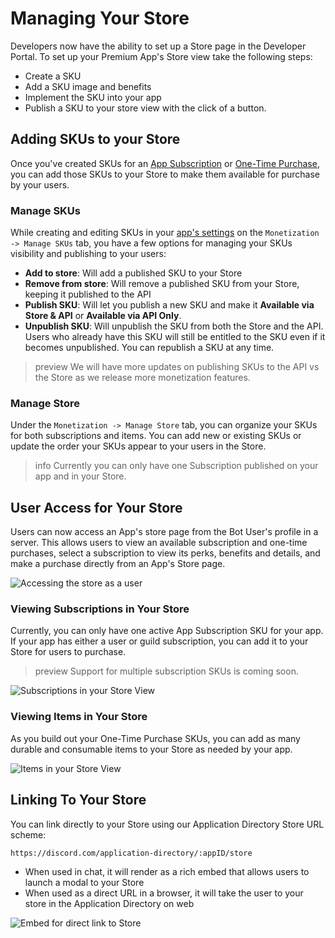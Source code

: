 # Managing Your Store

Developers now have the ability to set up a Store page in the Developer Portal. To set up your Premium App's Store view take the following steps:

- Create a SKU
- Add a SKU image and benefits
- Implement the SKU into your app
- Publish a SKU to your store view with the click of a button.

## Adding SKUs to your Store

Once you've created SKUs for an [App Subscription](#DOCS_MONETIZATION_APP_SUBSCRIPTIONS) or [One-Time Purchase](#DOCS_MONETIZATION_ONE-TIME_PURCHASES), you can add those SKUs to your Store to make them available for purchase by your users.

### Manage SKUs

While creating and editing SKUs in your [app's settings](https://discord.com/developers/applications) on the `Monetization -> Manage SKUs` tab, you have a few options for managing your SKUs visibility and publishing to your users:

- **Add to store**: Will add a published SKU to your Store
- **Remove from store**: Will remove a published SKU from your Store, keeping it published to the API
- **Publish SKU**: Will let you publish a new SKU and make it **Available via Store & API** or **Available via API Only**.
- **Unpublish SKU**: Will unpublish the SKU from both the Store and the API. Users who already have this SKU will still be entitled to the SKU even if it becomes unpublished. You can republish a SKU at any time.

> preview
> We will have more updates on publishing SKUs to the API vs the Store as we release more monetization features.

### Manage Store

Under the `Monetization -> Manage Store` tab, you can organize your SKUs for both subscriptions and items. You can add new or existing SKUs or update the order your SKUs appear to your users in the Store.

> info
> Currently you can only have one Subscription published on your app and in your Store.

## User Access for Your Store

Users can now access an App's store page from the Bot User's profile in a server. This allows users to view an available subscription and one-time purchases, select a subscription to view its perks, benefits and details, and make a purchase directly from an App's Store page.

![Accessing the store as a user](botuser-profile.png)

### Viewing Subscriptions in Your Store

Currently, you can only have one active App Subscription SKU for your app. If your app has either a user or guild subscription, you can add it to your Store for users to purchase.

> preview
> Support for multiple subscription SKUs is coming soon.

![Subscriptions in your Store View](premium-subscriptions.png)

### Viewing Items in Your Store

As you build out your One-Time Purchase SKUs, you can add as many durable and consumable items to your Store as needed by your app.

![Items in your Store View](premium-items.png)

## Linking To Your Store

You can link directly to your Store using our Application Directory Store URL scheme:

`https://discord.com/application-directory/:appID/store`

- When used in chat, it will render as a rich embed that allows users to launch a modal to your Store
- When used as a direct URL in a browser, it will take the user to your store in the Application Directory on web

![Embed for direct link to Store](store_embed.png)